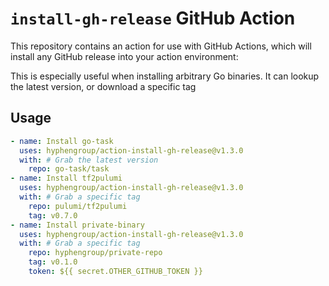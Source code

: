 # `install-gh-release` GitHub Action

This repository contains an action for use with GitHub Actions, which will install any GitHub release into your action environment:

This is especially useful when installing arbitrary Go binaries. It can lookup the latest version, or download a specific tag

## Usage

```yaml
- name: Install go-task
  uses: hyphengroup/action-install-gh-release@v1.3.0
  with: # Grab the latest version
    repo: go-task/task
- name: Install tf2pulumi
  uses: hyphengroup/action-install-gh-release@v1.3.0
  with: # Grab a specific tag
    repo: pulumi/tf2pulumi
    tag: v0.7.0
- name: Install private-binary
  uses: hyphengroup/action-install-gh-release@v1.3.0
  with: # Grab a specific tag
    repo: hyphengroup/private-repo
    tag: v0.1.0
    token: ${{ secret.OTHER_GITHUB_TOKEN }}
```
